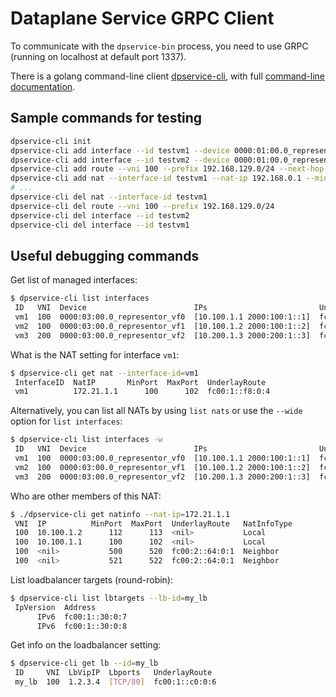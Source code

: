 # Dataplane Service GRPC Client

To communicate with the `dpservice-bin` process, you need to use GRPC (running on localhost at default port 1337).

There is a golang command-line client [dpservice-cli](https://github.com/ironcore-dev/dpservice/cli/dpservice-cli/), with full [command-line documentation](https://github.com/ironcore-dev/dpservice/cli/dpservice-cli/tree/osc-main/docs/commands#dpservice-cli-commands).


## Sample commands for testing
```bash
dpservice-cli init
dpservice-cli add interface --id testvm1 --device 0000:01:00.0_representor_vf0 --vni 100 --ip 172.32.0.1 --ip 2010::1
dpservice-cli add interface --id testvm2 --device 0000:01:00.0_representor_vf1 --vni 100 --ip 172.32.0.2 --ip 2010::2
dpservice-cli add route --vni 100 --prefix 192.168.129.0/24 --next-hop-vni 200 --next-hop-ip 2a10:afc0:e01f:209::
dpservice-cli add nat --interface-id testvm1 --nat-ip 192.168.0.1 --minport 1024 --maxport 2048
# ...
dpservice-cli del nat --interface-id testvm1
dpservice-cli del route --vni 100 --prefix 192.168.129.0/24
dpservice-cli del interface --id testvm2
dpservice-cli del interface --id testvm1
```


## Useful debugging commands
Get list of managed interfaces:
```bash
$ dpservice-cli list interfaces
 ID   VNI  Device                        IPs                         UnderlayRoute
 vm1  100  0000:03:00.0_representor_vf0  [10.100.1.1 2000:100:1::1]  fc00:1::7a:0:1
 vm2  100  0000:03:00.0_representor_vf1  [10.100.1.2 2000:100:1::2]  fc00:1::7a:0:2
 vm3  200  0000:03:00.0_representor_vf2  [10.200.1.3 2000:200:1::3]  fc00:1::7a:0:3
```
What is the NAT setting for interface `vm1`:
```bash
$ dpservice-cli get nat --interface-id=vm1
 InterfaceID  NatIP       MinPort  MaxPort  UnderlayRoute
 vm1          172.21.1.1      100      102  fc00:1::f8:0:4
```
Alternatively, you can list all NATs by using `list nats` or use the `--wide` option for `list interfaces`:
```bash
$ dpservice-cli list interfaces -w
 ID   VNI  Device                        IPs                         UnderlayRoute   Nat                       VirtualIP
 vm1  100  0000:03:00.0_representor_vf0  [10.100.1.1 2000:100:1::1]  fc00:1::7a:0:1  192.168.0.1 <1024, 2048>
 vm2  100  0000:03:00.0_representor_vf1  [10.100.1.2 2000:100:1::2]  fc00:1::7a:0:2
 vm3  200  0000:03:00.0_representor_vf2  [10.200.1.3 2000:200:1::3]  fc00:1::7a:0:3
```
Who are other members of this NAT:
```bash
$ ./dpservice-cli get natinfo --nat-ip=172.21.1.1
 VNI  IP          MinPort  MaxPort  UnderlayRoute   NatInfoType
 100  10.100.1.2      112      113  <nil>           Local
 100  10.100.1.1      100      102  <nil>           Local
 100  <nil>           500      520  fc00:2::64:0:1  Neighbor
 100  <nil>           521      522  fc00:2::64:0:1  Neighbor
```
List loadbalancer targets (round-robin):
```bash
$ dpservice-cli list lbtargets --lb-id=my_lb
 IpVersion  Address
      IPv6  fc00:1::30:0:7
      IPv6  fc00:1::30:0:8
```
Get info on the loadbalancer setting:
```bash
$ dpservice-cli get lb --id=my_lb
 ID     VNI  LbVipIP  Lbports   UnderlayRoute
 my_lb  100  1.2.3.4  [TCP/80]  fc00:1::c0:0:6
```
